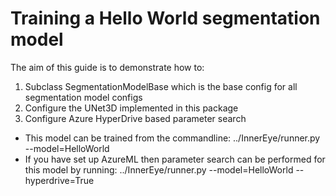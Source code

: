 # Training a Hello World segmentation model

The aim of this guide is to demonstrate how to:
1. Subclass SegmentationModelBase which is the base config for all segmentation model configs
1. Configure the UNet3D implemented in this package
1. Configure Azure HyperDrive based parameter search

- This model can be trained from the commandline: ../InnerEye/runner.py --model=HelloWorld
- If you have set up AzureML then parameter search can be performed for this model by running:
../InnerEye/runner.py --model=HelloWorld --hyperdrive=True